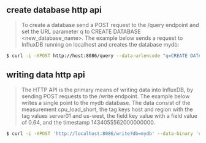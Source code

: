 ## create database http api
> To create a database send a POST request to the /query endpoint and set the URL parameter q to CREATE DATABASE <new_database_name>. The example below sends a request to InfluxDB running on localhost and creates the database mydb:
``` zsh
$ curl -i -XPOST http://host:8086/query --data-urlencode "q=CREATE DATABASE mydb"
```

## writing data http api
> The HTTP API is the primary means of writing data into InfluxDB, by sending POST requests to the /write endpoint. The example below writes a single point to the mydb database. The data consist of the measurement cpu_load_short, the tag keys host and region with the tag values server01 and us-west, the field key value with a field value of 0.64, and the timestamp 1434055562000000000. 
``` zsh
$ curl -i -XPOST 'http://localhost:8086/write?db=mydb' --data-binary 'cpu_load_short,host=server01,region=us-west value=0.64 1434055562000000000'
```